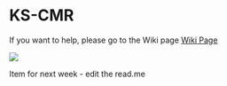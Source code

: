 # KS-CMR

If you want to help, please go to the Wiki page [Wiki Page](https://github.com/codeforkansascity/KS-CMR/wiki)

<img src="https://github.com/codeforkansascity/KS-CMR/blob/main/Screenshot%202021-12-13%20170444.jpg">


Item for next week - edit the read.me
